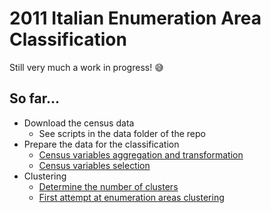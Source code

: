 # 2011 Italian Enumeration Area Classification

Still very much a work in progress! :sweat_smile:

## So far...

- Download the census data
    - See scripts in the data folder of the repo
- Prepare the data for the classification
    - [Census variables aggregation and transformation](100-prep/101-census-data-2011-transformation.html)
    - [Census variables selection](100-prep/111-classification-variable-selection.html)
- Clustering
    - [Determine the number of clusters](200-clustering/201-number-of-clusters.html)
    - [First attempt at enumeration areas clustering](200-clustering/211-clustering-k08.html)